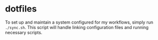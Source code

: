 # dotfiles

To set up and maintain a system configured for my workflows, simply run `./sync.sh`. This script will handle linking configuration files and running necessary scripts.
